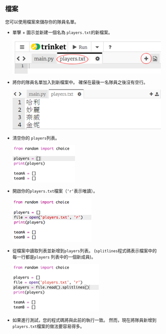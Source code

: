 ## 檔案

您可以使用檔案來儲存你的隊員名單。

+ 單擊 + 圖示並新建一個名為 `players.txt`的新檔案。
    
    ![截圖](images/team-file-create.png)

+ 將你的隊員名單加入到新檔案中。 確保在最後一名隊員之後沒有空行。
    
    ![截圖](images/team-file-add.png)

+ 清空你的 `players`列表。
    
    ![截圖](images/team-players-empty.png)

+ 開啟你的`players.txt`檔案（`‘r‘`表示唯讀）。
    
    ![截圖](images/team-file-open.png)

+ 從檔案中讀取列表並新增到`players`列表。 (`splitlines`程式碼表示檔案中的每一行都是`players` 列表中的一個新成員)。
    
    ![截圖](images/team-file-load.png)

+ 如果進行測試，您的程式碼將與此前的執行一致。 然而，現在將隊員新增到 `players.txt`檔案的做法要容易得多。